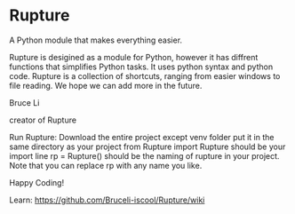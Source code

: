 # Rupture
A Python module that makes everything easier.

Rupture is desigined as a module for Python, however it has diffrent functions that simplifies Python tasks.
It uses python syntax and python code.
Rupture is a collection of shortcuts, ranging from easier windows to file reading.
We hope we can add more in the future.

Bruce Li

creator of Rupture



Run Rupture:
Download the entire project except venv folder
put it in the same directory as your project
from Rupture import Rupture should be your import line
rp = Rupture() should be the naming of rupture in your project. Note that you can replace rp with any name you like.

 Happy Coding!

 Learn: https://github.com/Bruceli-iscool/Rupture/wiki
 
